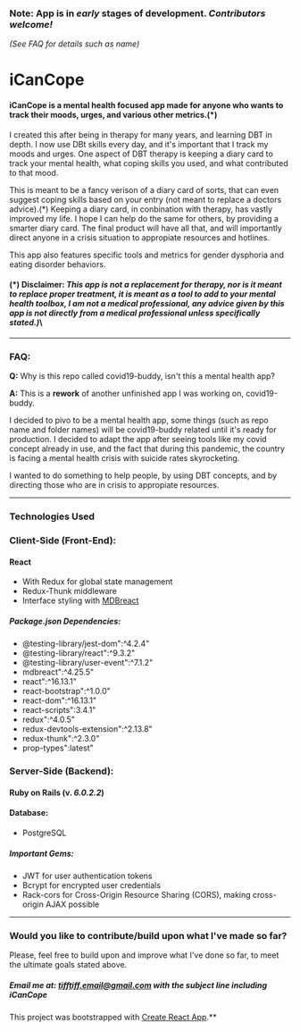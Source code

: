 ### Note: App is in *early* stages of development. *Contributors welcome!*
*(See FAQ for details such as name)*

# iCanCope
#### iCanCope is a mental health focused app made for anyone who wants to track their moods, urges, and various other metrics.(*)

 I created this after being in therapy for many years, and learning DBT in depth. I now use DBt skills every day, and it's important that I track my moods and urges.
 One aspect of DBT therapy is keeping a diary card to track your mental health, what coping skills you used, and what contributed to that mood.
 
 This is meant to be a fancy verison of a diary card of sorts, that can even suggest coping skills based on your entry (not meant to replace a doctors advice).(*)
 Keeping a diary card, in conbination with therapy, has vastly improved my life. I hope I can help do the same for others, by providing a smarter diary card.
 The final product will have all that, and will importantly direct anyone in a crisis situation to appropiate resources and hotlines. 
 
 This app also features specific tools and metrics for gender dysphoria and eating disorder behaviors.
 #### (*) Disclaimer: _This app is not a replacement for therapy, nor is it meant to replace proper treatment, it is meant as a tool to add to your mental health toolbox, I am not a medical professional, any advice given by this app is not *directly* from a medical professional **unless specifically stated**.)_\
 
 ---
 
 ### FAQ: 
 **Q:** Why is this repo called covid19-buddy, isn't this a mental health app? 
 
 **A:** This is a **rework** of another unfinished app I was working on, covid19-buddy. 
 
 I decided to pivo to be a mental health app, some things (such as repo name and folder names) will be covid19-buddy related until it's ready for production. I decided to adapt the app after seeing tools like my covid concept already in use, and the fact that during this pandemic, the country is facing a mental health crisis with suicide rates skyrocketing. 
 
 I wanted to do something to help people, by using DBT concepts, and by directing those who are in crisis to appropiate resources.
 
 -----
 ### Technologies Used
 
 ### Client-Side (Front-End):
  #### React 
* With Redux for global state management
* Redux-Thunk middleware
* Interface styling with [MDBreact](https://www.npmjs.com/package/mdbreact)
 
 ##### Package.json Dependencies:
* @testing-library/jest-dom":^4.2.4"
* @testing-library/react":^9.3.2"
* @testing-library/user-event":^7.1.2"
* mdbreact":^4.25.5"
* react":^16.13.1"
* react-bootstrap":^1.0.0"
* react-dom":^16.13.1"
* react-scripts":3.4.1"
* redux":^4.0.5"
* redux-devtools-extension":^2.13.8"
* redux-thunk":^2.3.0"
* prop-types":latest"
 
 
 ### Server-Side (Backend):
  #### Ruby on Rails (v. *6.0.2.2*)
  
  #### Database:
  * PostgreSQL
  
  ##### Important Gems: 
  * JWT for user authentication tokens
  * Bcrypt for encrypted user credentials
  * Rack-cors for Cross-Origin Resource Sharing (CORS), making cross-origin AJAX possible
 
 ----
 
 ### Would you like to contribute/build upon what I've made so far?
 Please, feel free to build upon and improve what I've done so far, to meet the ultimate goals stated above. 
 
 ##### Email me at: **tifftiff.email@gmail.com** with the subject line including *iCanCope*
 



This project was bootstrapped with [Create React App](https://github.com/facebook/create-react-app).**
